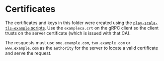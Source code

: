 # Certificates

The certificates and keys in this folder were created using the 
[`play-scala-tls-example` scripts](https://github.com/playframework/play-samples/tree/2.8.x/play-scala-tls-example/scripts). Use the `exampleca.crt` 
on the gRPC client so the client trusts on the server certificate (which is issued with that CA).

The resquests must use `one.example.com`, `two.example.com` or `www.example.com` as the `authority` for the server to locate a valid certificate 
and serve the request.